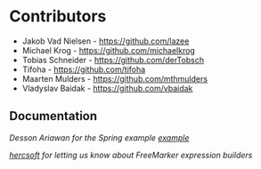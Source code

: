 # Contributors

- Jakob Vad Nielsen - https://github.com/lazee
- Michael Krog - https://github.com/michaelkrog
- Tobias Schneider - https://github.com/derTobsch
- Tifoha - https://github.com/tifoha
- Maarten Mulders - https://github.com/mthmulders
- Vladyslav Baidak - https://github.com/vbaidak

## Documentation

*Desson Ariawan for the Spring example [example](https://www.dariawan.com/tutorials/spring/java-8-datetime-freemarker/)*

*[hercsoft](https://github.com/hercsoft) for letting us know about FreeMarker expression builders*
